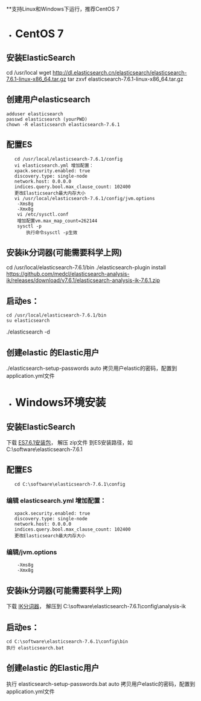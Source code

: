 **支持Linux和Windows下运行，推荐CentOS 7

- # CentOS 7

## 安装ElasticSearch
cd /usr/local
wget http://dl.elasticsearch.cn/elasticsearch/elasticsearch-7.6.1-linux-x86_64.tar.gz
tar zxvf elasticsearch-7.6.1-linux-x86_64.tar.gz 

## 创建用户elasticsearch
    adduser elasticsearch
    passwd elasticsearch (yourPWD)
    chown -R elasticsearch elasticsearch-7.6.1

## 配置ES
       cd /usr/local/elasticsearch-7.6.1/config
       vi elasticsearch.yml 增加配置：
       xpack.security.enabled: true
       discovery.type: single-node
       network.host: 0.0.0.0
       indices.query.bool.max_clause_count: 102400
       更改Elasticsearch最大内存大小
       vi /usr/local/elasticsearch-7.6.1/config/jvm.options
        -Xms8g 
        -Xmx8g  
        vi /etc/sysctl.conf 
        增加配置vm.max_map_count=262144
        sysctl -p
        　　执行命令sysctl -p生效

## 安装ik分词器(可能需要科学上网)
cd  /usr/local/elasticsearch-7.6.1/bin
./elasticsearch-plugin install https://github.com/medcl/elasticsearch-analysis-ik/releases/download/v7.6.1/elasticsearch-analysis-ik-7.6.1.zip
    
## 启动es：
    cd /usr/local/elasticsearch-7.6.1/bin
    su elasticsearch
 ./elasticsearch -d
   
## 创建elastic 的Elastic用户
./elasticsearch-setup-passwords auto
拷贝用户elastic的密码，配置到application.yml文件

- # **Windows环境安装**

## 安装ElasticSearch
下载 [ES7.6.1安装包](http://dl.elasticsearch.cn/elasticsearch/elasticsearch-7.6.1-windows-x86_64.zip)，
解压 zip文件 到ES安装路径，如 C:\software\elasticsearch-7.6.1

## 配置ES
       cd C:\software\elasticsearch-7.6.1\config
###        编辑 elasticsearch.yml 增加配置：
       xpack.security.enabled: true
       discovery.type: single-node
       network.host: 0.0.0.0
       indices.query.bool.max_clause_count: 102400
       更改Elasticsearch最大内存大小
###        编辑/jvm.options
        -Xms8g 
        -Xmx8g  

## 安装ik分词器(可能需要科学上网)
下载 [IK分词器](https://github.com/medcl/elasticsearch-analysis-ik/releases/download/v7.6.1/elasticsearch-analysis-ik-7.6.1.zip)，
解压到 C:\software\elasticsearch-7.6.1\config\analysis-ik
    
## 启动es：
    cd C:\software\elasticsearch-7.6.1\config\bin
    执行 elasticsearch.bat
    
## 创建elastic 的Elastic用户
执行 elasticsearch-setup-passwords.bat auto
拷贝用户elastic的密码，配置到application.yml文件
